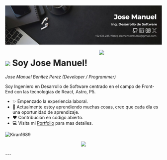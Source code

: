 <!--Banner-->
![Kiran1689 Banner Image](https://github.com/RespawnPoppa/RespawnPoppa/blob/main/Banner%20jm.jpg)

<div>
  <img align="right" width="40%" src="https://owlbertsio-resized.s3.amazonaws.com/Popper.psd.full.png">
</div>

<!--Header Name-->
# <img src="https://emojis.slackmojis.com/emojis/images/1531849430/4246/blob-sunglasses.gif?1531849430" width="30"/> Soy Jose Manuel!
*Jose Manuel Benitez Perez (Developer / Programmer)*
<br /> 

<!--Start Intro-->               
<p align="left">Soy Ingeniero en Desarrollo de Software centrado en el campo de Front-End con las tecnologias de React, Astro, P5. </p>

- ✨ Empenzado la experiencia laboral.
- 🌱 Actualmente estoy aprendiendo muchas cosas, creo que cada día es una oportunidad de aprendizaje.
- ❤ Contribución en codigo abierto.
- 💻 Visita mi [Portfolio]() para mas detalles.
<!--End Intro-->

<!--Profile Count Badge-->
<p align="left">
  <img src="https://komarev.com/ghpvc/?username=Kiran1689&label=Profile%20views&color=770677&style=for-the-badge&logo=star" alt="Kiran1689" style="padding-right:20px;" />
</p>

<!--Contact Section--> 

<p align="center">
  <a href="https://skillicons.dev">
    <img src="https://skillicons.dev/icons?i=git,kubernetes,docker,c,vim" />
  </a>
</p>
---

